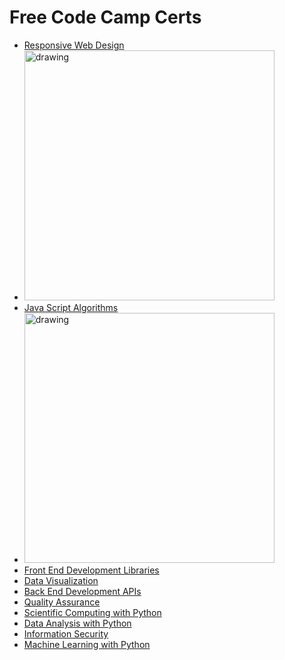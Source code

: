 # Free Code Camp Certs
- [Responsive Web Design](https://github.com/athamour1/FreeCodeCampCerts/tree/main/ResponsiveWebDesign)
- <img src="https://i.imgur.com/lerBi6v.png" alt="drawing" width="400"/>
- [Java Script Algorithms](https://github.com/athamour1/FreeCodeCampCerts/tree/main/JavaScriptAlgorithms)
- <img src="https://i.imgur.com/UNz8xI7.png" alt="drawing" width="400"/>
- [Front End Development Libraries](https://github.com/athamour1/FreeCodeCampCerts/tree/main/FrontEndDevelopmentLibraries)
- [Data Visualization](https://github.com/athamour1/FreeCodeCampCerts/tree/main/DataVisualization)
- [Back End Development APIs](https://github.com/athamour1/FreeCodeCampCerts/tree/main/BackEndDevelopmentAPIs)
- [Quality Assurance](https://github.com/athamour1/FreeCodeCampCerts/tree/main/QualityAssurance)
- [Scientific Computing with Python](https://github.com/athamour1/FreeCodeCampCerts/tree/main/ScientificComputingWithPython)
- [Data Analysis with Python](https://github.com/athamour1/FreeCodeCampCerts/tree/main/DataAnalysisWithPython)
- [Information Security](https://github.com/athamour1/FreeCodeCampCerts/tree/main/InformationSecurity)
- [Machine Learning with Python](https://github.com/athamour1/FreeCodeCampCerts/tree/main/MachineLearningWithPython)
